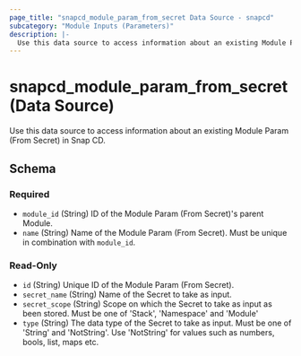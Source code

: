 ```yaml
---
page_title: "snapcd_module_param_from_secret Data Source - snapcd"
subcategory: "Module Inputs (Parameters)"
description: |-
  Use this data source to access information about an existing Module Param (From Secret) in Snap CD.
---
```


# snapcd_module_param_from_secret (Data Source)

Use this data source to access information about an existing Module Param (From Secret) in Snap CD.




<!-- schema generated by tfplugindocs -->
## Schema

### Required

- `module_id` (String) ID of the Module Param (From Secret)'s parent Module.
- `name` (String) Name of the Module Param (From Secret).  Must be unique in combination with `module_id`.

### Read-Only

- `id` (String) Unique ID of the Module Param (From Secret).
- `secret_name` (String) Name of the Secret to take as input.
- `secret_scope` (String) Scope on which the Secret to take as input as been stored. Must be one of 'Stack', 'Namespace' and 'Module'
- `type` (String) The data type of the Secret to take as input. Must be one of 'String' and 'NotString'. Use 'NotString' for values such as numbers, bools, list, maps etc.
